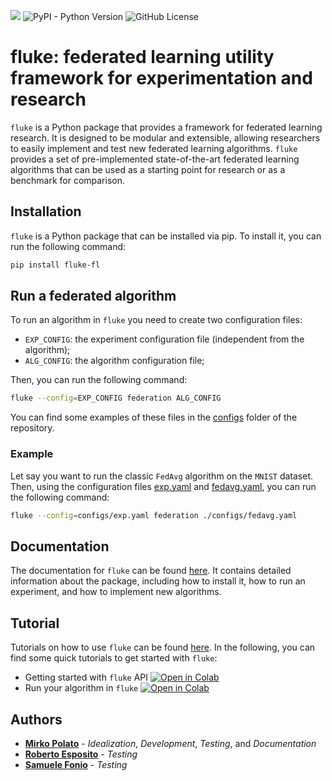 <a href="https://makgyver.github.io/fluke"><img src="https://img.shields.io/github/actions/workflow/status/makgyver/fluke/doc-publish.yml?style=for-the-badge&label=DOCUMENTATION"/></a>
![PyPI - Python Version](https://img.shields.io/pypi/pyversions/fluke-fl?style=for-the-badge&logo=python&logoColor=yellow)
![GitHub License](https://img.shields.io/github/license/makgyver/fluke?style=for-the-badge)


# **fluke**: **f**ederated **l**earning **u**tility framewor**k** for **e**xperimentation and research

``fluke`` is a Python package that provides a framework for federated learning research. It is designed to be modular and extensible, allowing researchers to easily implement and test new federated learning algorithms. ``fluke`` provides a set of pre-implemented state-of-the-art federated learning algorithms that can be used as a starting point for research or as a benchmark for comparison.

## Installation

``fluke`` is a Python package that can be installed via pip. To install it, you can run the following command:

```bash
pip install fluke-fl
```

## Run a federated algorithm

To run an algorithm in ``fluke`` you need to create two configuration files:
- `EXP_CONFIG`: the experiment configuration file (independent from the algorithm);
- `ALG_CONFIG`: the algorithm configuration file;

Then, you can run the following command:

```bash
fluke --config=EXP_CONFIG federation ALG_CONFIG
```

You can find some examples of these files in the [configs](https://github.com/makgyver/fluke/tree/main/configs) folder of the repository.

### Example
Let say you want to run the classic `FedAvg` algorithm on the `MNIST` dataset. Then, using the configuration files [exp.yaml](https://github.com/makgyver/fluke/blob/main/configs/exp.yaml) and [fedavg.yaml](https://github.com/makgyver/fluke/blob/main/configs/fedavg.yaml), you can run the following command:

```bash
fluke --config=configs/exp.yaml federation ./configs/fedavg.yaml
```


## Documentation

The documentation for ``fluke`` can be found [here](https://makgyver.github.io/fluke). It contains detailed information about the package, including how to install it, how to run an experiment, and how to implement new algorithms.

## Tutorial

Tutorials on how to use ``fluke`` can be found [here](https://makgyver.github.io/fluke/tutorial.html). In the following, you can find some quick tutorials to get started with ``fluke``:

- Getting started with `fluke` API [![Open in Colab](https://img.shields.io/badge/Open_in_Colab-blue?style=flat-square&logo=google-colab&logoColor=yellow&labelColor=gray)
](https://colab.research.google.com/github/makgyver/fluke/blob/main/tutorials/fluke_quick_api.ipynb)
- Run your algorithm in `fluke` [![Open in Colab](https://img.shields.io/badge/Open_in_Colab-blue?style=flat-square&logo=google-colab&logoColor=yellow&labelColor=gray)
](https://colab.research.google.com/github/makgyver/fluke/blob/main/tutorials/fluke_custom_alg.ipynb)


## Authors

- [**Mirko Polato**](https://makgyver.github.io) - *Idealization*, *Development*, *Testing*, and *Documentation*
- [**Roberto Esposito**]() - *Testing*
- [**Samuele Fonio**]() - *Testing*
